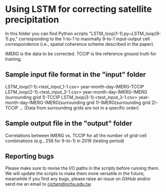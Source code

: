 # Using LSTM for correcting satellite precipitation

In this folder you can find Python scripts "LSTM_loop(1-1).py~LSTM_loop(9-1).py," corresponding to the 1-to-1 to maximally 9-to-1 input-output cell correspondence (i.e., spatial coherence scheme described in the paper).

IMERG is the data to be corrected.
TCCIP is the reference ground truth for training.

## Sample input file format in the "input" folder

LSTM_loop(1-1):<test_input_1-1.csv>
year-month-day-IMERG-TCCIP
LSTM_loop(2-1):<test_input_2-1.csv>
year-month-day-IMERG-IMERG (surrounding grid 1)-TCCIP
LSTM_loop(3-1):<test_input_3-1.csv>
year-month-day-IMERG-IMERG(surrounding grid 1)-IMERG(surrounding grid 2)-TCCIP
...
(Data from surrounding grids are not in a specific order)

## Sample output file in the "output" folder

Correlations between IMERG vs. TCCIP for all the number of grid-cell combinations (e.g., 256 for 9-to-1) in 2019 (testing period)

## Reporting bugs

Please make sure to revise the I/O paths in the scripts before running them.
We will update the scripts to make them more versatile in the future; meanwhile if you find any bugs, please raise an issue on GitHub and/or send me an email to [cjchen@nchu.edu.tw](mailto:cjchen@nchu.edu.tw).